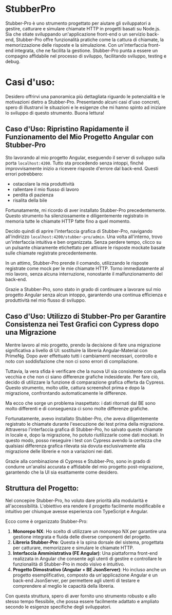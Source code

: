 # StubberPro

Stubber-Pro è uno strumento progettato per aiutare gli sviluppatori a gestire, catturare e simulare chiamate HTTP  in progetti basati su Node.js. Sia che stiate sviluppando un'applicazione front-end o un servizio back-end, Stubber-Pro offre funzionalità pratiche come la cattura di chiamate, la memorizzazione delle risposte e la simulazione. Con un'interfaccia front-end integrata, che ne facilita la gestione. Stubber-Pro punta a essere un compagno affidabile nel processo di sviluppo, facilitando sviluppo, testing e debug.


# Casi d'uso:

Desidero offrirvi una panoramica più dettagliata riguardo le potenzialità e le motivazioni dietro a Stubber-Pro. Presentando alcuni casi d'uso concreti, spero di illustrarvi le situazioni e le esigenze che mi hanno spinto ad iniziare lo sviluppo di questo strumento. Buona lettura!

## Caso d'Uso: Ripristino Rapidamente il Funzionamento del Mio Progetto Angular con Stubber-Pro

Sto lavorando al mio progetto Angular, eseguendo il server di sviluppo sulla porta `localhost:4200`. Tutto sta procedendo senza intoppi, finché improvvisamente inizio a ricevere risposte d'errore dal back-end. Questi errori potrebbero:
  - ostacolare la mia produttività 
  - rallentare il mio flusso di lavoro
  - perdita di pazienza
  - risalita della bile

Fortunatamente, mi ricordo di aver installato Stubber-Pro precedentemente. Questo strumento ha silenziosamente e diligentemente registrato in memoria tutte le chiamate HTTP fatte fino a quel momento.

Decido quindi di aprire l'interfaccia grafica di Stubber-Pro, navigando all'indirizzo `localhost:4200/stubber-pro/admin`. Una volta all'interno, trovo un'interfaccia intuitiva e ben organizzata. Senza perdere tempo, clicco su un pulsante chiaramente etichettato per attivare le risposte mockate basate sulle chiamate registrate precedentemente.

In un attimo, Stubber-Pro prende il comando, utilizzando le risposte registrate come mock per le mie chiamate HTTP. Torno immediatamente al mio lavoro, senza alcuna interruzione, nonostante il malfunzionamento del back-end.

Grazie a Stubber-Pro, sono stato in grado di continuare a lavorare sul mio progetto Angular senza alcun intoppo, garantendo una continua efficienza e produttività nel mio flusso di sviluppo.

## Caso d'Uso: Utilizzo di Stubber-Pro per Garantire Consistenza nei Test Grafici con Cypress dopo una Migrazione

Mentre lavoro al mio progetto, prendo la decisione di fare una migrazione significativa a livello di UI: sostituire la libreria Angular-Material con PrimeNg. Dopo aver effettuato tutti i cambiamenti necessari, controllo e noto con soddisfazione che non ci sono errori di compilazione.

Tuttavia, la vera sfida è verificare che la nuova UI sia consistente con quella vecchia e che non ci siano differenze grafiche indesiderate. Per fare ciò, decido di utilizzare la funzione di comparazione grafica offerta da Cypress. Questo strumento, molto utile, cattura screenshot prima e dopo la migrazione, confrontando automaticamente le differenze.

Ma ecco che sorge un problema inaspettato: i dati ritornati dal BE sono molto differenti e di conseguenza ci sono molte differenze grafiche. 

Fortunatamente, avevo installato Stubber-Pro, che aveva diligentemente registrato le chiamate durante l'esecuzione dei test prima della migrazione. Attraverso l'interfaccia grafica di Stubber-Pro, ho salvato queste chiamate in locale e, dopo la migrazione, ho potuto riutilizzarle come dati mockati. In questo modo, posso rieseguire i test con Cypress avendo la certezza che qualsiasi differenza grafica rilevata sia dovuta esclusivamente alla migrazione delle librerie e non a variazioni nei dati.

Grazie alla combinazione di Cypress e Stubber-Pro, sono in grado di condurre un'analisi accurata e affidabile del mio progetto post-migrazione, garantendo che la UI sia esattamente come desidero.

## Struttura del Progetto:

Nel concepire Stubber-Pro, ho voluto dare priorità alla modularità e all'accessibilità. L'obiettivo era rendere il progetto facilmente modificabile e intuitivo per chiunque avesse esperienza con TypeScript e Angular.

Ecco come è organizzato Stubber-Pro:

1. **Monorepo NX**: Ho scelto di utilizzare un monorepo NX per garantire una gestione integrata e fluida delle diverse componenti del progetto.
2. **Libreria Stubber-Pro**: Questa è la spina dorsale del sistema, progettata per catturare, memorizzare e simulare le chiamate HTTP.
3. **Interfaccia Amministrativa (FE Angular)**: Una piattaforma front-end realizzata in Angular che consente agli utenti di gestire e controllare le funzionalità di Stubber-Pro in modo visivo e intuitivo.
4. **Progetto Dimostrativo (Angular + BE JsonServer)**: Ho incluso anche un progetto esemplificativo, composto da un'applicazione Angular e un back-end JsonServer, per permettere agli utenti di testare e comprendere al meglio le capacità della libreria.

Con questa struttura, spero di aver fornito uno strumento robusto e allo stesso tempo flessibile, che possa essere facilmente adattato e ampliato secondo le esigenze specifiche degli sviluppatori.

